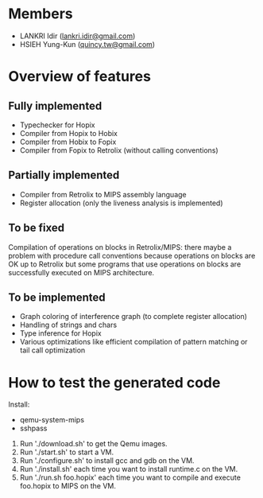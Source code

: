# Members
* LANKRI Idir (lankri.idir@gmail.com)
* HSIEH Yung-Kun (quincy.tw@gmail.com)

# Overview of features
## Fully implemented
* Typechecker for Hopix
* Compiler from Hopix to Hobix
* Compiler from Hobix to Fopix
* Compiler from Fopix to Retrolix (without calling conventions)

## Partially implemented
* Compiler from Retrolix to MIPS assembly language
* Register allocation (only the liveness analysis is implemented)

## To be fixed
Compilation of operations on blocks in Retrolix/MIPS: there maybe
a problem with procedure call conventions because operations on blocks
are OK up to Retrolix but some programs that use operations on blocks
are successfully executed on MIPS architecture.

## To be implemented
* Graph coloring of interference graph (to complete register allocation)
* Handling of strings and chars
* Type inference for Hopix
* Various optimizations like efficient compilation of pattern matching
  or tail call optimization

# How to test the generated code
Install:
- qemu-system-mips
- sshpass

1. Run './download.sh' to get the Qemu images.
2. Run './start.sh' to start a VM.
3. Run './configure.sh' to install gcc and gdb on the VM.
4. Run './install.sh' each time you want to install runtime.c on the VM.
5. Run './run.sh foo.hopix' each time you want to compile and execute foo.hopix to MIPS on the VM.
